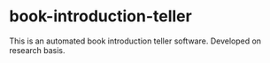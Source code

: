 # book-introduction-teller
This is an automated book introduction teller software. Developed on research basis.
